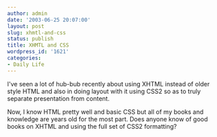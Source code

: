```yaml
---
author: admin
date: '2003-06-25 20:07:00'
layout: post
slug: xhmtl-and-css
status: publish
title: XHMTL and CSS
wordpress_id: '1621'
categories:
- Daily Life
---
```

I&apos;ve seen a lot of hub-bub recently about using XHTML instead of older style HTML and also in doing layout with it using CSS2 so as to truly separate presentation from content.

Now, I know HTML pretty well and basic CSS but all of my books and knowledge are years old for the most part. Does anyone know of good books on XHTML and using the full set of CSS2 formatting?
